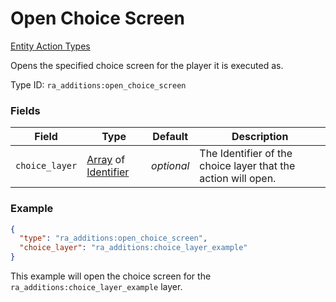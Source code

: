 # Open Choice Screen
[Entity Action Types](../entity_action_types.md)

Opens the specified choice screen for the player it is executed as.

Type ID: `ra_additions:open_choice_screen`
### Fields
 | Field | Type | Default | Description | 
|---|---|---|---|
 | `choice_layer` | [Array](../data_types/array.md) of [Identifier](../data_types/identifier.md) | _optional_ | The Identifier of the choice layer that the action will open. | 

### Example
```json
{
  "type": "ra_additions:open_choice_screen",
  "choice_layer": "ra_additions:choice_layer_example"
}
```
This example will open the choice screen for the `ra_additions:choice_layer_example` layer.
